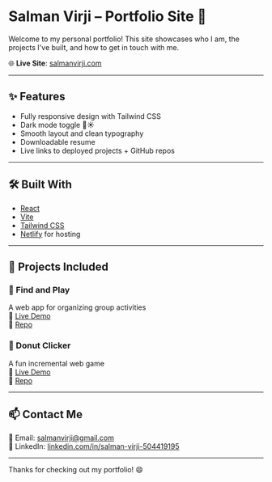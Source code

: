 # Salman Virji – Portfolio Site 💼

Welcome to my personal portfolio! This site showcases who I am, the projects I've built, and how to get in touch with me.

🌐 **Live Site**: [salmanvirji.com](https://salmanvirji.com)

---

## ✨ Features

- Fully responsive design with Tailwind CSS
- Dark mode toggle 🌙☀️
- Smooth layout and clean typography
- Downloadable resume
- Live links to deployed projects + GitHub repos

---

## 🛠 Built With

- [React](https://reactjs.org/)
- [Vite](https://vitejs.dev/)
- [Tailwind CSS](https://tailwindcss.com/)
- [Netlify](https://netlify.com) for hosting

---

## 📁 Projects Included

### 🧩 Find and Play
A web app for organizing group activities  
🔗 [Live Demo](https://findandplay.netlify.app)  
📂 [Repo](https://github.com/Salman-Virji/FindAndPlayGroupB)

### 🍩 Donut Clicker
A fun incremental web game  
🔗 [Live Demo](https://donut-clicker.netlify.app)  
📂 [Repo](https://github.com/Salman-Virji/Donut-Clicker)

---

## 📫 Contact Me

📧 Email: salmanvirji@gmail.com  
💼 LinkedIn: [linkedin.com/in/salman-virji-504419195](https://www.linkedin.com/in/salman-virji-504419195)

---

Thanks for checking out my portfolio! 😄
